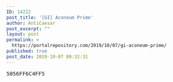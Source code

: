 ```yaml
---
ID: 14222
post_title: '[GI] Aconeum Prime'
author: AntiCaesar
post_excerpt: ""
layout: post
permalink: >
  https://portalrepository.com/2019/10/07/gi-aconeum-prime/
published: true
post_date: 2019-10-07 00:32:31
---
```

<pre>5056FF6C4FF5</pre>